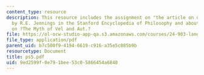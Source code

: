 ```yaml
---
content_type: resource
description: This resource includes the assignment on "the article on disjunction"
  by R.E. Jennings in the Stanford Encyclopedia of Philosophy and about the section
  on ?The Myth of Vel and Aut.?
file: https://ol-ocw-studio-app-qa.s3.amazonaws.com/courses/24-903-language-and-its-structure-iii-semantics-and-pragmatics-spring-2005/9ed2599f0e791bee53c05866454a6840_ps5.pdf
file_type: application/pdf
parent_uid: b7c500f9-4194-6619-c916-a35e5c085b9b
resourcetype: Document
title: ps5.pdf
uid: 9ed2599f-0e79-1bee-53c0-5866454a6840
---
```

